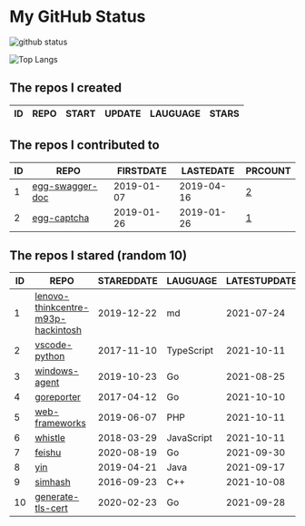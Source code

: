 # My GitHub Status

<img src="https://github-readme-stats-1.yihong0618.vercel.app/api?username=jc-lathander&show_icons=true&&&hide_title=true&count_private=true" alt="github status" />

![Top Langs](https://github-readme-stats-1.yihong0618.vercel.app/api/top-langs/?username=jc-lathander&layout=compact)

<!--START_SECTION:my_github-->
## The repos I created
| ID | REPO | START | UPDATE | LAUGUAGE | STARS |
|----|------|-------|--------|----------|-------|

## The repos I contributed to
| ID |                                REPO                                | FIRSTDATE  | LASTEDATE  |                                          PRCOUNT                                           |
|----|--------------------------------------------------------------------|------------|------------|--------------------------------------------------------------------------------------------|
|  1 | [egg-swagger-doc](https://github.com/Yanshijie-EL/egg-swagger-doc) | 2019-01-07 | 2019-04-16 | [2](https://github.com/Yanshijie-EL/egg-swagger-doc/pulls?q=is%3Apr+author%3Ajc-lathander) |
|  2 | [egg-captcha](https://github.com/Raoul1996/egg-captcha)            | 2019-01-26 | 2019-01-26 | [1](https://github.com/Raoul1996/egg-captcha/pulls?q=is%3Apr+author%3Ajc-lathander)        |

## The repos I stared (random 10)
| ID |                                                 REPO                                                  | STAREDDATE |  LAUGUAGE  | LATESTUPDATE |
|----|-------------------------------------------------------------------------------------------------------|------------|------------|--------------|
|  1 | [lenovo-thinkcentre-m93p-hackintosh](https://github.com/mingcheng/lenovo-thinkcentre-m93p-hackintosh) | 2019-12-22 | md         | 2021-07-24   |
|  2 | [vscode-python](https://github.com/microsoft/vscode-python)                                           | 2017-11-10 | TypeScript | 2021-10-11   |
|  3 | [windows-agent](https://github.com/freedomkk-qfeng/windows-agent)                                     | 2019-10-23 | Go         | 2021-08-25   |
|  4 | [goreporter](https://github.com/qax-os/goreporter)                                                    | 2017-04-12 | Go         | 2021-10-10   |
|  5 | [web-frameworks](https://github.com/the-benchmarker/web-frameworks)                                   | 2019-06-07 | PHP        | 2021-10-11   |
|  6 | [whistle](https://github.com/avwo/whistle)                                                            | 2018-03-29 | JavaScript | 2021-10-11   |
|  7 | [feishu](https://github.com/fastwego/feishu)                                                          | 2020-08-19 | Go         | 2021-09-30   |
|  8 | [yin](https://github.com/0x55aa/yin)                                                                  | 2019-04-21 | Java       | 2021-09-17   |
|  9 | [simhash](https://github.com/yanyiwu/simhash)                                                         | 2016-09-23 | C++        | 2021-10-08   |
| 10 | [generate-tls-cert](https://github.com/Shyp/generate-tls-cert)                                        | 2020-02-23 | Go         | 2021-09-28   |

<!--END_SECTION:my_github-->
